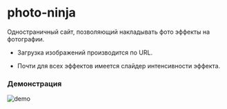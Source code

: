 # photo-ninja
Одностраничный сайт, позволяющий накладывать фото эффекты на фотографии.

+ Загрузка изображений производится по URL.

+ Почти для всех эффектов имеется слайдер интенсивности эффекта.

### Демонстрация
![demo](https://media.giphy.com/media/SXNwlqyqWeGP7Q73ww/giphy.gif)